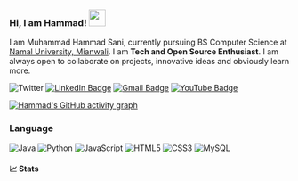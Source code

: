 ### Hi, I am Hammad! <img src="https://raw.githubusercontent.com/aemmadi/aemmadi/master/wave.gif" width="30px">

I am Muhammad Hammad Sani, currently pursuing BS Computer Science at [Namal University, Mianwali](https://namal.edu.pk/). I am **Tech and Open Source Enthusiast**. I am always open to collaborate on projects, innovative ideas and obviously learn more.

![Twitter](https://img.shields.io/twitter/follow/mhammad_saani?label=Hammad&style=social)
[![LinkedIn Badge](https://img.shields.io/badge/-Hammad-blue?style=flat-square&logo=Linkedin&logoColor=white&link=https://www.linkedin.com/in/muhammadhammadsani/)](https://www.linkedin.com/in/muhammadhammadsani/)
[![Gmail Badge](https://img.shields.io/badge/-m.hammadsaani@gmail.com-c14438?style=flat-square&logo=Gmail&logoColor=white&link=mailto:m.hammadsaani@gmail.com)](mailto:m.hammadsaani@gmail.com)
[![YouTube Badge](https://img.shields.io/badge/YouTube-FF0000?style=for-the-badge&logo=youtube&logoColor=white)](https://www.youtube.com/channel/UCLhoO6ZFamMZ5EhezfclIQA/featured)

[![Hammad's GitHub activity graph](https://activity-graph.herokuapp.com/graph?username=mhammadsaani&theme=github)](https://github.com/mhammadsaani/github-readme-activity-graph)

### Language

![Java](https://img.shields.io/badge/-java-E34A86?style=flat-square&logo=java)
![Python](https://img.shields.io/badge/-Python-black?style=flat-square&logo=Python)
![JavaScript](https://img.shields.io/badge/-JavaScript-black?style=flat-square&logo=javascript)
![HTML5](https://img.shields.io/badge/-HTML5-E34F26?style=flat-square&logo=html5&logoColor=white)
![CSS3](https://img.shields.io/badge/-CSS3-1572B6?style=flat-square&logo=css3)
![MySQL](https://img.shields.io/badge/-MySQL-black?style=flat-square&logo=mysql)

#### 📈 Stats



<!--
**mhammadsaani/mhammadsaani** is a ✨ _special_ ✨ repository because its `README.md` (this file) appears on your GitHub profile.

Here are some ideas to get you started:

- 🔭 I’m currently working on ...
- 🌱 I’m currently learning ...
- 👯 I’m looking to collaborate on ...
- 🤔 I’m looking for help with ...
- 💬 Ask me about ...
- 📫 How to reach me: ...
- 😄 Pronouns: ...
- ⚡ Fun fact: ...
-->

